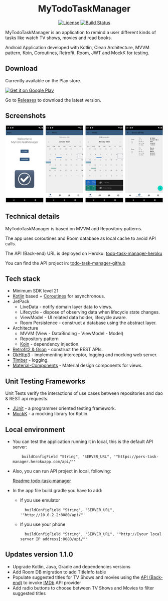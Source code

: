 <h1 align="center">MyTodoTaskManager</h1>

<p align="center">
  <a href="https://opensource.org/licenses/Apache-2.0"><img alt="License" src="https://img.shields.io/badge/License-Apache%202.0-blue.svg"/></a>
  <a href="https://github.com/Steampunk1453/todo-task-manager-android/actions"><img alt="Build Status" src="https://github.com/Steampunk1453/todo-task-manager-android/workflows/MyToDoTaskManager%20Pull%20Request%20&%20Master%20CI/badge.svg"/></a> 
</p>

<p align="center">

MyTodoTaskManager is an application to remind a user different kinds of tasks like watch TV shows, movies and read books.

Android Application developed with Kotlin, Clean Architecture, MVVM pattern, Koin, Coroutines, Retrofit, Room, JWT and MockK for testing.

</p>

## Download
Currently available on the Play store.

<a href='https://play.google.com/store/apps/details?id=org.task.manager'><img alt='Get it on Google Play' src='https://play.google.com/intl/en_us/badges/images/generic/en_badge_web_generic.png' height='80px'/></a>

Go to [Releases](https://github.com/Steampunk1453/todo-task-manager-android/releases) to download the latest version.

## Screenshots
![play](pictures/play.png)

## Technical details
MyTodoTaskManager is based on MVVM and Repository patterns.

The app uses coroutines and Room database as local cache to avoid API calls.

The API (Back-end) URL is deployed on Heroku: [todo-task-manager-heroku](https://pers-task-manager.herokuapp.com)

You can find the API project in: [todo-task-manager-github](https://github.com/Steampunk1453/todo-task-manager)

## Tech stack
- Minimum SDK level 21
- [Kotlin](https://kotlinlang.org/) based + [Coroutines](https://github.com/Kotlin/kotlinx.coroutines) for asynchronous.
- JetPack
  - LiveData - notify domain layer data to views.
  - Lifecycle - dispose of observing data when lifecycle state changes.
  - ViewModel - UI related data holder, lifecycle aware.
  - Room Persistence - construct a database using the abstract layer.
- Architecture
  - MVVM (View - DataBinding - ViewModel - Model)
  - Repository pattern
  - [Koin](https://github.com/InsertKoinIO/koin) - dependency injection.
- [Retrofit2 & Gson](https://github.com/square/retrofit) - construct the REST APIs.
- [OkHttp3](https://github.com/square/okhttp) - implementing interceptor, logging and mocking web server.
- [Timber](https://github.com/JakeWharton/timber) - logging.
- [Material-Components](https://github.com/material-components/material-components-android) - Material design components for views.

## Unit Testing Frameworks
Unit Tests verify the interactions of use cases between repositories and dao & REST api requests.
- [JUnit](https://github.com/junit-team/junit5) - a programmer oriented testing framework.
- [MockK](https://github.com/mockk/mockkn) - a mocking library for Kotlin.

## Local environment
- You can test the application running it in local, this is the default API server:

          buildConfigField "String", "SERVER_URL", '"https://pers-task-manager.herokuapp.com/api/"'

- Also, you can run API project in local, following:

     [Readme todo-task-manager](https://github.com/Steampunk1453/todo-task-manager/blob/master/README.md#local-environment)

- In the app file build.gradle you have to add:

    - If you use emulator

            buildConfigField "String", "SERVER_URL", '"http://10.0.2.2:8080/api/"'

    - If you use your phone

            buildConfigField "String", "SERVER_URL", '"http://[your local server IP address]:8080/api/"'

## Updates version 1.1.0
-  Upgrade Kotlin, Java, Gradle and dependencies versions 
-  Add Room DB migration to add TitleInfo table  
-  Populate suggested titles for TV Shows and movies using the [API (Back-end)](https://github.com/Steampunk1453/todo-task-manager) to invoke [IMDb](https://www.imdb.com/?ref_=nv_home) API provider
-  Add radio buttons to choose between TV Shows and Movies to filter suggested titles
